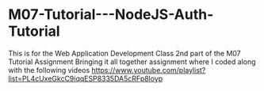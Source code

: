 # M07-Tutorial---NodeJS-Auth-Tutorial
This is for the Web Application Development Class 2nd part of the M07 Tutorial Assignment Bringing it all together assignment where I coded along with the following videos https://www.youtube.com/playlist?list=PL4cUxeGkcC9iqqESP8335DA5cRFp8loyp
